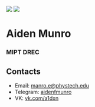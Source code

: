 <p align="left">
    <img src="https://img.shields.io/badge/Age-18-blue" />
    <img src="https://img.shields.io/badge/Languages-English%20%26%20Russian-red" />
</p>



<h1 align="left">Aiden Munro</h1>
<h3 align="left">MIPT DREC</h3>

## Contacts
* Email: [manro.e@phystech.edu](mailto:manro.e@phystech.edu)
* Telegram: [aidenfmunro](https://telegram.me/aidenfmunro)
* VK: [vk.com/a1dxn](https://vk.com/a1dxn)
